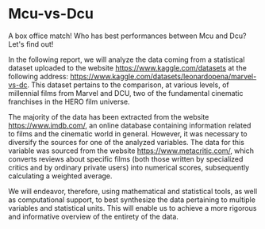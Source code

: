 # Mcu-vs-Dcu
A box office match! Who has best performances between Mcu and Dcu? Let's find out!

In the following report, we will analyze the data coming from a statistical dataset uploaded to the website https://www.kaggle.com/datasets at the following address: https://www.kaggle.com/datasets/leonardopena/marvel-vs-dc. This dataset pertains to the comparison, at various levels, of millennial films from Marvel and DCU, two of the fundamental cinematic franchises in the HERO film universe.

The majority of the data has been extracted from the website https://www.imdb.com/, an online database containing information related to films and the cinematic world in general. However, it was necessary to diversify the sources for one of the analyzed variables. The data for this variable was sourced from the website https://www.metacritic.com/, which converts reviews about specific films (both those written by specialized critics and by ordinary private users) into numerical scores, subsequently calculating a weighted average.

We will endeavor, therefore, using mathematical and statistical tools, as well as computational support, to best synthesize the data pertaining to multiple variables and statistical units. This will enable us to achieve a more rigorous and informative overview of the entirety of the data.
